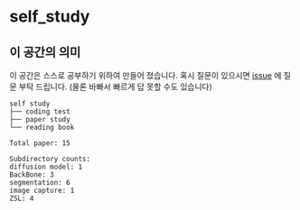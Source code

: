 # self_study

## 이 공간의 의미

이 공간은 스스로 공부하기 위하여 만들어 졌습니다.
혹시 질문이 있으시면 [issue](https://github.com/JunseokLee3/self_study/issues) 에 질문 부탁 드립니다.
(물론 바빠서 빠르게 답 못할 수도 있습니다)

```
self study
├── coding test
├── paper study
└── reading book
```

```
Total paper: 15 

Subdirectory counts:
diffusion model: 1
BackBone: 3
segmentation: 6
image capture: 1
ZSL: 4
```
